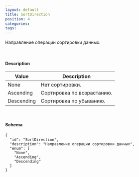 ```yaml
---
layout: default
title: SortDirection
position: 4
categories: 
tags: 
---
```


Направление операции сортировки данных.

   

#### Description

|Value|Description|
|-----|-----------|
|None|Нет сортировки.|
|Ascending|Сортировка по возрастанию.|
|Descending|Сортировка по убыванию.|

   

#### Schema

```
{
  "id": "SortDirection",
  "description": "Направление операции сортировки данных",
  "enum": [
    "None",
    "Ascending",
    "Descending"
  ]
}
```

 

 

